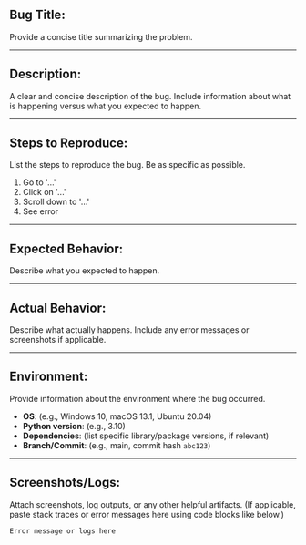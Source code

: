 ## **Bug Title**:
Provide a concise title summarizing the problem.

---

## **Description**:
A clear and concise description of the bug.
Include information about what is happening versus what you expected to happen.

---

## **Steps to Reproduce**:
List the steps to reproduce the bug. Be as specific as possible.
1. Go to '...'
2. Click on '...'
3. Scroll down to '...'
4. See error

---

## **Expected Behavior**:
Describe what you expected to happen.

---

## **Actual Behavior**:
Describe what actually happens. Include any error messages or screenshots if applicable.

---

## **Environment**:
Provide information about the environment where the bug occurred.
- **OS**: (e.g., Windows 10, macOS 13.1, Ubuntu 20.04)
- **Python version**: (e.g., 3.10)
- **Dependencies**: (list specific library/package versions, if relevant)
- **Branch/Commit**: (e.g., main, commit hash `abc123`)

---

## **Screenshots/Logs**:
Attach screenshots, log outputs, or any other helpful artifacts.
(If applicable, paste stack traces or error messages here using code blocks like below.)

```text
Error message or logs here
